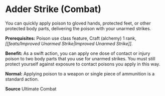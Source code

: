 ﻿---
cssclass: [feats]

---
# Adder Strike (Combat)

You can quickly apply poison to gloved hands, protected feet, or other protected body parts, delivering the poison with your unarmed strikes.

**Prerequisites:** Poison use class feature, Craft (alchemy) 1 rank, _[[feats/Improved Unarmed Strike|Improved Unarmed Strike]]_.

**Benefit:** As a swift action, you can apply one dose of contact or injury poison to two body parts that you use for unarmed strikes. You must still protect yourself against exposure to contact poisons you apply in this way.

**Normal:** Applying poison to a weapon or single piece of ammunition is a standard action.

**Source** Ultimate Combat